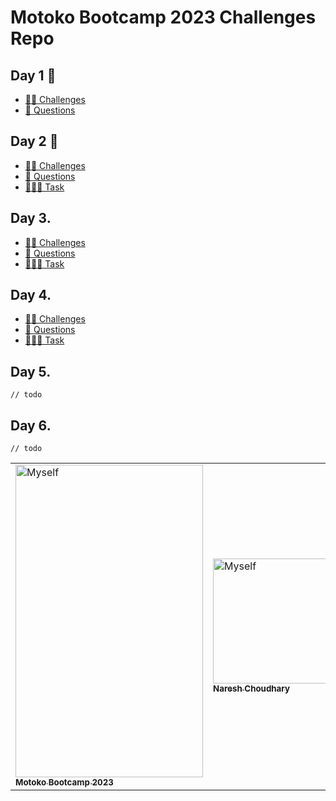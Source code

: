 # Motoko Bootcamp 2023 Challenges Repo

## Day 1 🥚

- [✍🏻 Challenges](./day1/challenges.mo)
- [🙋 Questions](./day1/QUESTIONS.MD)

## Day 2 🐣

- [✍🏻 Challenges](./day2/challenges.mo)
- [🙋 Questions](./day2/QUESTIONS.MD)
- [👷🏻‍♂️ Task](./day2/task/skeleton)

## Day 3.

- [✍🏻 Challenges](./day3/main.mo)
- [🙋 Questions](./day3/QUESTIONS.MD)
- [👷🏻‍♂️ Task](./day3/task/.)

## Day 4.

- [✍🏻 Challenges](./day4/challenges.mo)
- [🙋 Questions](./day4/QUESTIONS.MD)
- [👷🏻‍♂️ Task](./day4/task/.)

## Day 5.

`// todo`

## Day 6.

`// todo`

<table>
  <tr>
  <td ><a href="https://forum.dfinity.org/t/motoko-bootcamp-2023-getting-started-on-the-internet-computer/16846"><img src="https://pbs.twimg.com/media/FmHudZ9WAAYFpUa?format=jpg&name=large" width="300px" height="500px" alt="Myself"/><br /><sub><b>Motoko Bootcamp 2023</b></sub></a><br /></td>
  <td ><a href="https://github.com/Nareshchoudhary02"><img src="https://i.ibb.co/nR1k4dZ/Myself-with-indian-flag.jpg" width="200px" alt="Myself"/><br /><sub><b>Naresh Choudhary</b></sub></a><br /></td>
  </tr>
</table>





